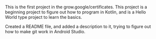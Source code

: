 This is the first project in the grow.google/certificates. This project is a beginning project to figure out how to program in Kotlin, and is a Hello World type project to learn the basics.

Created a README file, and added a description to it, trying to figure out how to make git work in Android Studio.